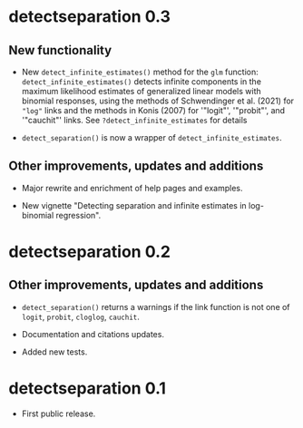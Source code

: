 # detectseparation 0.3

## New functionality

* New `detect_infinite_estimates()` method for the `glm` function:
  `detect_infinite_estimates()` detects infinite components in the
  maximum likelihood estimates of generalized linear models with
  binomial responses, using the methods of Schwendinger et
  al. (2021) for `"log"` links and the methods in Konis (2007) for
  '"logit"', '"probit"', and '"cauchit"' links. See
  `?detect_infinite_estimates` for details

* `detect_separation()` is now a wrapper of `detect_infinite_estimates`.

## Other improvements, updates and additions

* Major rewrite and enrichment of help pages and examples.

* New vignette "Detecting separation and infinite estimates in log-binomial regression".


# detectseparation 0.2

## Other improvements, updates and additions

* `detect_separation()` returns a warnings if the link function is not
  one of `logit`, `probit`, `cloglog`, `cauchit`.
  
* Documentation and citations updates.

* Added new tests.

# detectseparation 0.1

* First public release.
